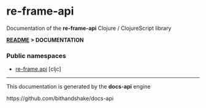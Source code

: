 
# <strong>re-frame-api</strong>
<p>Documentation of the <strong>re-frame-api</strong> Clojure / ClojureScript library</p>

<strong>[README](../README.md) > DOCUMENTATION</strong>

### Public namespaces
* [re-frame.api](cljc/re_frame/API.md) [cljc]

---

<p>This documentation is generated by the <strong>docs-api</strong> engine</p>
https://github.com/bithandshake/docs-api
